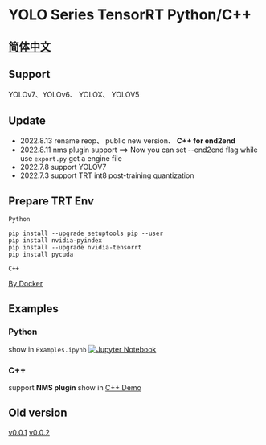 # YOLO Series TensorRT Python/C++ 
## [简体中文](README_CN.md)

## Support
YOLOv7、YOLOv6、 YOLOX、 YOLOV5

## Update 
- 2022.8.13 rename reop、 public new version、 **C++ for end2end**
- 2022.8.11 nms plugin support ==> Now you can set --end2end flag while use `export.py` get a engine file  
- 2022.7.8 support YOLOV7 
- 2022.7.3 support TRT int8  post-training quantization 

##  Prepare TRT Env 
`Python`
```
pip install --upgrade setuptools pip --user
pip install nvidia-pyindex
pip install --upgrade nvidia-tensorrt
pip install pycuda
```
`C++`

[By Docker](https://github.com/NVIDIA/TensorRT/blob/main/docker/ubuntu-20.04.Dockerfile)


## Examples

### Python

show in `Examples.ipynb` <a href="https://github.com/Linaom1214/TensorRT-For-YOLO-Series/blob/main/Examples.ipynb"><img src="https://colab.research.google.com/assets/colab-badge.svg" alt="Jupyter Notebook"></a>


### C++ 

support **NMS plugin**
show in [C++ Demo](cpp/README.MD)



## Old version
[v0.0.1](https://github.com/Linaom1214/TensorRT-For-YOLO-Series/releases/tag/v0.0.1)
[v0.0.2](https://github.com/Linaom1214/TensorRT-For-YOLO-Series/releases/tag/v0.0.2)



